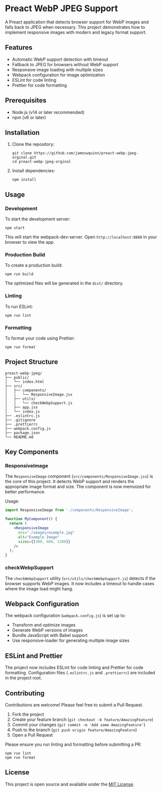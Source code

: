 # Preact WebP JPEG Support

A Preact application that detects browser support for WebP images and falls back to JPEG when necessary. This project demonstrates how to implement responsive images with modern and legacy format support.

## Features

- Automatic WebP support detection with timeout
- Fallback to JPEG for browsers without WebP support
- Responsive image loading with multiple sizes
- Webpack configuration for image optimization
- ESLint for code linting
- Prettier for code formatting

## Prerequisites

- Node.js (v14 or later recommended)
- npm (v6 or later)

## Installation

1. Clone the repository:
   ```
   git clone https://github.com/jameswquinn/preact-webp-jpeg-orginal.git
   cd preact-webp-jpeg-orginal
   ```

2. Install dependencies:
   ```
   npm install
   ```

## Usage

### Development

To start the development server:

```
npm start
```

This will start the webpack-dev-server. Open `http://localhost:8080` in your browser to view the app.

### Production Build

To create a production build:

```
npm run build
```

The optimized files will be generated in the `dist/` directory.

### Linting

To run ESLint:

```
npm run lint
```

### Formatting

To format your code using Prettier:

```
npm run format
```

## Project Structure

```
preact-webp-jpeg/
├── public/
│   └── index.html
├── src/
│   ├── components/
│   │   └── ResponsiveImage.jsx
│   ├── utils/
│   │   └── checkWebpSupport.js
│   ├── app.jsx
│   └── index.js
├── .eslintrc.js
├── .gitignore
├── .prettierrc
├── webpack.config.js
├── package.json
└── README.md
```

## Key Components

### ResponsiveImage

The `ResponsiveImage` component (`src/components/ResponsiveImage.jsx`) is the core of this project. It detects WebP support and renders the appropriate image format and size. The component is now memoized for better performance.

Usage:

```jsx
import ResponsiveImage from './components/ResponsiveImage';

function MyComponent() {
  return (
    <ResponsiveImage
      src="./images/example.jpg"
      alt="Example Image"
      sizes={[300, 600, 1200]}
    />
  );
}
```

### checkWebpSupport

The `checkWebpSupport` utility (`src/utils/checkWebpSupport.js`) detects if the browser supports WebP images. It now includes a timeout to handle cases where the image load might hang.

## Webpack Configuration

The webpack configuration (`webpack.config.js`) is set up to:

- Transform and optimize images
- Generate WebP versions of images
- Bundle JavaScript with Babel support
- Use responsive-loader for generating multiple image sizes

## ESLint and Prettier

The project now includes ESLint for code linting and Prettier for code formatting. Configuration files (`.eslintrc.js` and `.prettierrc`) are included in the project root.

## Contributing

Contributions are welcome! Please feel free to submit a Pull Request.

1. Fork the project
2. Create your feature branch (`git checkout -b feature/AmazingFeature`)
3. Commit your changes (`git commit -m 'Add some AmazingFeature'`)
4. Push to the branch (`git push origin feature/AmazingFeature`)
5. Open a Pull Request

Please ensure you run linting and formatting before submitting a PR:

```
npm run lint
npm run format
```

## License

This project is open source and available under the [MIT License](LICENSE).
